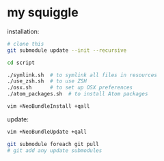 my squiggle
===========

installation:

```sh
# clone this
git submodule update --init --recursive

cd script

./symlink.sh  # to symlink all files in resources
./use_zsh.sh  # to use ZSH
./osx.sh      # to set up OSX preferences
./atom_packages.sh  # to install Atom packages

vim +NeoBundleInstall +qall
```

update:

```sh
vim +NeoBundleUpdate +qall

git submodule foreach git pull
# git add any update submodules
```
